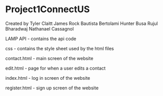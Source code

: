 # Project1ConnectUS
Created by
Tyler Claitt
James Rock
Bautista Bertolami
Hunter Busa
Rujul Bharadwaj
Nathanael Cassagnol

LAMP API - contains the api code

css - contains the style sheet used by the html files

contact.html - main screen of the website

edit.html - page for when a user edits a contact

index.html - log in screen of the website

register.html - sign up screen of the website

